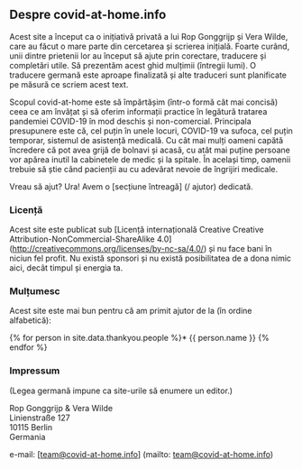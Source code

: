 ## Despre covid-at-home.info

Acest site a început ca o inițiativă privată a lui Rop Gonggrijp și Vera Wilde, care au făcut o mare parte din cercetarea și scrierea inițială. Foarte curând, unii dintre prietenii lor au început să ajute prin corectare, traducere și completări utile. Să prezentăm acest ghid mulțimii (întregii lumi). O traducere germană este aproape finalizată și alte traduceri sunt planificate pe măsură ce scriem acest text.

Scopul covid-at-home este să împărtășim (într-o formă cât mai concisă) ceea ce am învățat și să oferim informații practice în legătură tratarea pandemiei COVID-19 în mod deschis și non-comercial. Principala presupunere este că, cel puțin în unele locuri, COVID-19 va sufoca, cel puțin temporar, sistemul de asistență medicală. Cu cât mai mulți oameni capătă încredere că pot avea grijă de bolnavi și acasă, cu atât mai puține persoane vor apărea inutil la cabinetele de medic și la spitale. În același timp, oamenii trebuie să știe când pacienții au cu adevărat nevoie de îngrijiri medicale.

Vreau să ajut? Ura! Avem o [secțiune întreagă] (/ ajutor) dedicată.

### Licență

Acest site este publicat sub [Licență internațională Creative Creative Attribution-NonCommercial-ShareAlike 4.0] (http://creativecommons.org/licenses/by-nc-sa/4.0/) și nu face bani în niciun fel profit. Nu există sponsori și nu există posibilitatea de a dona nimic aici, decât timpul și energia ta.

### Mulțumesc

Acest site este mai bun pentru că am primit ajutor de la (în ordine alfabetică):

{% for person in site.data.thankyou.people %}* {{ person.name }}
{% endfor %}

### Impressum

(Legea germană impune ca site-urile să enumere un editor.)

Rop Gonggrijp & Vera Wilde <br>
Linienstraße 127 <br>
10115 Berlin <br>
Germania

e-mail: [team@covid-at-home.info] (mailto: team@covid-at-home.info)
